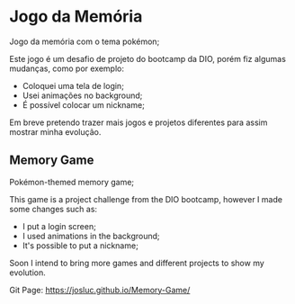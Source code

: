 # Jogo da Memória

Jogo da memória com o tema pokémon;

Este jogo é um desafio de projeto do bootcamp da DIO, porém fiz algumas mudanças, como por exemplo:
- Coloquei uma tela de login;
- Usei animações no background;
- É possível colocar um nickname;

Em breve pretendo trazer mais jogos e projetos diferentes para assim mostrar minha evolução.

## Memory Game

Pokémon-themed memory game;

This game is a project challenge from the DIO bootcamp, however I made some changes such as:
- I put a login screen;
- I used animations in the background;
- It's possible to put a nickname;

Soon I intend to bring more games and different projects to show my evolution.

Git Page: https://josluc.github.io/Memory-Game/
